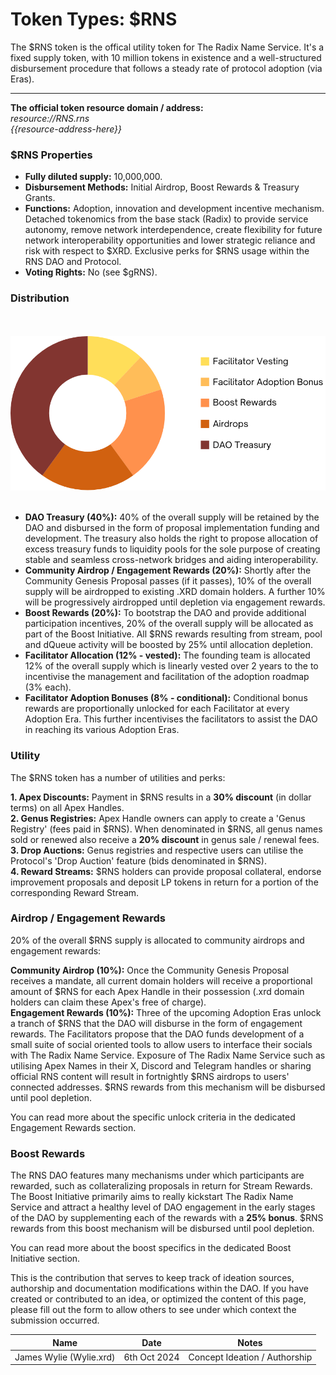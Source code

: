 # Token Types: $RNS

The $RNS token is the offical utility token for The Radix Name Service. It's a fixed supply token, with 10 million tokens in existence and a well-structured disbursement procedure that follows a steady rate of protocol adoption (via Eras).

---

**The official token resource domain / address:**<br />
*resource://RNS.rns<br />
{{resource-address-here}}*


### $RNS Properties

- **Fully diluted supply:** 10,000,000.
- **Disbursement Methods:** Initial Airdrop, Boost Rewards & Treasury Grants.
- **Functions:** Adoption, innovation and development incentive mechanism. Detached tokenomics from the base stack (Radix) to provide service autonomy, remove network interdependence, create flexibility for future network interoperability opportunities and lower strategic reliance and risk with respect to $XRD. Exclusive perks for $RNS usage within the RNS DAO and Protocol.
- **Voting Rights:** No (see $gRNS).

### Distribution

<br /><br />
![Distribution Pie Chart](../../_assets/distribution-pie.png)
<br /><br />

- **DAO Treasury (40%):** 40% of the overall supply will be retained by the DAO and disbursed in the form of proposal implementation funding and development. The treasury also holds the right to propose allocation of excess treasury funds to liquidity pools for the sole purpose of creating stable and seamless cross-network bridges and aiding interoperability.
- **Community Airdrop / Engagement Rewards (20%):** Shortly after the Community Genesis Proposal passes (if it passes), 10% of the overall supply will be airdropped to existing .XRD domain holders. A further 10% will be progressively airdropped until depletion via engagement rewards.
- **Boost Rewards (20%):** To bootstrap the DAO and provide additional participation incentives, 20% of the overall supply will be allocated as part of the Boost Initiative. All $RNS rewards resulting from stream, pool and dQueue activity will be boosted by 25% until allocation depletion.
- **Facilitator Allocation (12% - vested):** The founding team is allocated 12% of the overall supply which is linearly vested over 2 years to the to incentivise the management and facilitation of the adoption roadmap (3% each).
- **Facilitator Adoption Bonuses (8% - conditional):** Conditional bonus rewards are proportionally unlocked for each Facilitator at every Adoption Era. This further incentivises the facilitators to assist the DAO in reaching its various Adoption Eras.


### Utility

The $RNS token has a number of utilities and perks:

**1. Apex Discounts:** Payment in $RNS results in a **30% discount** (in dollar terms) on all Apex Handles.<br />
**2. Genus Registries:** Apex Handle owners can apply to create a 'Genus Registry' (fees paid in $RNS). When denominated in $RNS, all genus names sold or renewed also receive a **20% discount** in genus sale / renewal fees.<br />
**3. Drop Auctions:** Genus registries and respective users can utilise the Protocol's 'Drop Auction' feature (bids denominated in $RNS).<br />
**4. Reward Streams:** $RNS holders can provide proposal collateral, endorse improvement proposals and deposit LP tokens in return for a portion of the corresponding Reward Stream.


### Airdrop / Engagement Rewards

20% of the overall $RNS supply is allocated to community airdrops and engagement rewards:

**Community Airdrop (10%):** Once the Community Genesis Proposal receives a mandate, all current domain holders will receive a proportional amount of $RNS for each Apex Handle in their possession (.xrd domain holders can claim these Apex's free of charge).<br />
**Engagement Rewards (10%):** Three of the upcoming Adoption Eras unlock a tranch of $RNS that the DAO will disburse in the form of engagement rewards. The Facilitators propose that the DAO funds development of a small suite of social oriented tools to allow users to interface their socials with The Radix Name Service. Exposure of The Radix Name Service such as utilising Apex Names in their X, Discord and Telegram handles or sharing official RNS content will result in fortnightly $RNS airdrops to users' connected addresses. $RNS rewards from this mechanism will be disbursed until pool depletion.

You can read more about the specific unlock criteria in the dedicated Engagement Rewards section.


### Boost Rewards

The RNS DAO features many mechanisms under which participants are rewarded, such as collateralizing proposals in return for Stream Rewards. The Boost Initiative primarily aims to really kickstart The Radix Name Service and attract a healthy level of DAO engagement in the early stages of the DAO by supplementing each of the rewards with a **25% bonus**. $RNS rewards from this boost mechanism will be disbursed until pool depletion.

You can read more about the boost specifics in the dedicated Boost Initiative section.

<!-- changelog:start -->

This is the contribution that serves to keep track of ideation sources, authorship and documentation modifications within the DAO. If you have created or contributed to an idea, or optimized the content of this page, please fill out the form to allow others to see under which context the submission occurred.

| Name  | Date            | Notes |
| :-----: | :---------------: | :---------------------------: |
| James Wylie (Wylie.xrd) | 6th Oct 2024 | Concept Ideation / Authorship |

<!-- changelog:end -->